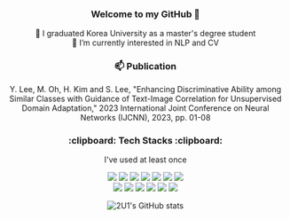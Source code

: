 
<div align="center">
<h3 align="center">Welcome to my GitHub 👋</h3>


🔭 I graduated Korea University as a master's degree student <br>
🌱 I’m currently interested in NLP and CV <be>


<h3 align="center">📫 Publication</h3>
<p>Y. Lee, M. Oh, H. Kim and S. Lee, "Enhancing Discriminative Ability among Similar Classes with Guidance of Text-Image Correlation for Unsupervised Domain Adaptation," 2023 International Joint Conference on Neural Networks (IJCNN), 2023, pp. 01-08</p>

<h3 align="center">:clipboard: Tech Stacks :clipboard:</h3>
<p align="center"> I've used at least once </p>

<p align="center"> 
<img src="https://img.shields.io/badge/Python-3776AB?style=for-the-badge&logo=Python&logoColor=white"> <img src="https://img.shields.io/badge/Pytorch-EE4C2C?style=for-the-badge&logo=pytorch&logoColor=white"> <img src="https://img.shields.io/badge/scikit--learn-F7931E?style=for-the-badge&logo=scikitlearn&logoColor=white"> <img src="https://img.shields.io/badge/TensorFlow-FF6F00?style=for-the-badge&logo=tensorflow&logoColor=white"> <img src="https://img.shields.io/badge/MongoDB-47A248?style=for-the-badge&logo=mongodb&logoColor=white"> <img src="https://img.shields.io/badge/R-276DC3?style=for-the-badge&logo=r&logoColor=white"> <img src="https://img.shields.io/badge/MySQL-4479A1?style=for-the-badge&logo=MySQL&logoColor=white"> <br>
<img src="https://img.shields.io/badge/HTML-E34F26?style=for-the-badge&logo=html5&logoColor=white"> <img src="https://img.shields.io/badge/CSS-1572B6?style=for-the-badge&logo=css3&logoColor=white">  <img src="https://img.shields.io/badge/JavaScript-F7DF1E?style=for-the-badge&logo=JavaScript&logoColor=white"> <img src="https://img.shields.io/badge/github-181717?style=for-the-badge&logo=github&logoColor=white"> <img src="https://img.shields.io/badge/Docker-2496ED?style=for-the-badge&logo=docker&logoColor=white">
<img src="https://img.shields.io/badge/Flask-000000?style=for-the-badge&logo=flask&logoColor=white">
</p>

![2U1's GitHub stats](https://github-readme-stats.vercel.app/api?username=2U1&show_icons=true&theme=radical)

</div>
